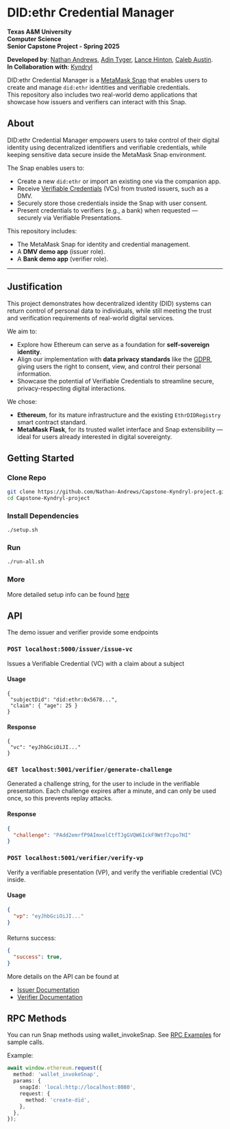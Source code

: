 # DID:ethr Credential Manager
**Texas A&M University**\
**Computer Science**\
**Senior Capstone Project - Spring 2025**

**Developed by**: [Nathan Andrews](https://github.com/Nathan-Andrews), [Adin Tyger](https://github.com/AdinTyger), [Lance Hinton](https://github.com/hinton-lance), [Caleb Austin](https://github.com/EpicExplode).\
**In Collaboration with**: [Kyndryl](https://www.kyndryl.com/)

DID:ethr Credential Manager is a [MetaMask Snap](https://metamask.io/snaps) that enables users to create and manage `did:ethr` identities and verifiable credentials.  
This repository also includes two real-world demo applications that showcase how issuers and verifiers can interact with this Snap.

## About
DID:ethr Credential Manager empowers users to take control of their digital identity using decentralized identifiers and verifiable credentials, while keeping sensitive data secure inside the MetaMask Snap environment.

The Snap enables users to:
- Create a new `did:ethr` or import an existing one via the companion app.
- Receive [Verifiable Credentials](https://en.wikipedia.org/wiki/Verifiable_credentials) (VCs) from trusted issuers, such as a DMV.
- Securely store those credentials inside the Snap with user consent.
- Present credentials to verifiers (e.g., a bank) when requested — securely via Verifiable Presentations.

This repository includes:
- The MetaMask Snap for identity and credential management.
- A **DMV demo app** (issuer role).
- A **Bank demo app** (verifier role).

---

## Justification
This project demonstrates how decentralized identity (DID) systems can return control of personal data to individuals, while still meeting the trust and verification requirements of real-world digital services.

We aim to:
- Explore how Ethereum can serve as a foundation for **self-sovereign identity**.
- Align our implementation with **data privacy standards** like the [GDPR](https://gdpr.eu/), giving users the right to consent, view, and control their personal information.
- Showcase the potential of Verifiable Credentials to streamline secure, privacy-respecting digital interactions.

We chose:
- **Ethereum**, for its mature infrastructure and the existing `EthrDIDRegistry` smart contract standard.
- **MetaMask Flask**, for its trusted wallet interface and Snap extensibility — ideal for users already interested in digital sovereignty.


## Getting Started

### Clone Repo
  ```bash
  git clone https://github.com/Nathan-Andrews/Capstone-Kyndryl-project.git
  cd Capstone-Kyndryl-project
  ```
### Install Dependencies
```bash
./setup.sh
```

### Run
```bash
./run-all.sh
```

### More
More detailed setup info can be found [here](CONTRIBUTING.md#getting-started)

## API
The demo issuer and verifier provide some endpoints

### `POST localhost:5000/issuer/issue-vc`
Issues a Verifiable Credential (VC) with a claim about a subject
#### Usage
```
{
 "subjectDid": "did:ethr:0x5678...",
 "claim": { "age": 25 }
}
```
#### Response
```
{
 "vc": "eyJhbGciOiJI..."
}
```


### `GET localhost:5001/verifier/generate-challenge`
Generated a challenge string, for the user to include in the verifiable presentation.  Each challenge expires after a minute, and can only be used once, so this prevents replay attacks.
#### Response
```json
{
  "challenge": "PAdd2emrfP9AImxelCtfTJgGVQW6IckF9Wtf7cpo7HI"
}
```

### `POST localhost:5001/verifier/verify-vp`
Verify a verifiable presentation (VP), and verify the verifiable credential (VC) inside.
#### Usage
```json
{
  "vp": "eyJhbGciOiJI..."
}
```
####
Returns success:
```json
{
  "success": true,
}
```


More details on the API can be found at
  - [Issuer Documentation](demo/dmv-app/backend/docs/)
  - [Verifier Documentation](demo/bank-app/backend/docs/)

## RPC Methods
You can run Snap methods using wallet_invokeSnap. See [RPC Examples](snap/packages/snap/rpc-examples.md) for sample calls.

Example:
```ts
await window.ethereum.request({
  method: 'wallet_invokeSnap',
  params: {
    snapId: 'local:http://localhost:8080',
    request: {
      method: 'create-did',
    },
  },
});
```